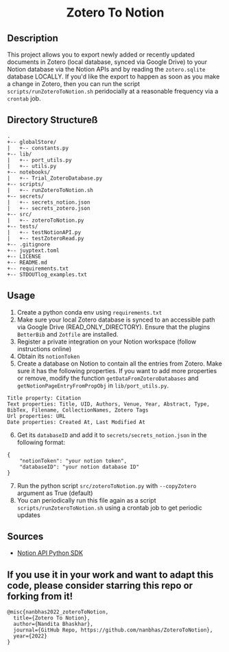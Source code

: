 <div align="center">    
 
# Zotero To Notion     
  
</div>
 
## Description   
This project allows you to export newly added or recently updated documents in Zotero (local database, synced via Google Drive) to your Notion database via the Notion APIs and by reading the `zotero.sqlite` database LOCALLY. If you'd like the export to happen as soon as you make a change in Zotero, then you can run the script `scripts/runZoteroToNotion.sh` peridocially at a reasonable frequency via a `crontab` job. 

## Directory Structureß

```
.
+-- globalStore/
|   +-- constants.py
+-- lib/
|   +-- port_utils.py
|   +-- utils.py
+-- notebooks/
|   +-- Trial_ZoteroDatabase.py
+-- scripts/
|   +-- runZoteroToNotion.sh
+-- secrets/
|   +-- secrets_notion.json
|   +-- secrets_zotero.json
+-- src/
|   +-- zoteroToNotion.py
+-- tests/
|   +-- testNotionAPI.py
|   +-- testZoteroRead.py
+-- .gitignore
+-- juyptext.toml
+-- LICENSE
+-- README.md
+-- requirements.txt
+-- STDOUTlog_examples.txt
```

## Usage
1. Create a python conda env using `requirements.txt`
2. Make sure your local Zotero database is synced to an accessible path via Google Drive (READ_ONLY_DIRECTORY). Ensure that the plugins `BetterBib` and `Zotfile` are installed.
3. Register a private integration on your Notion workspace (follow instructions online)
4. Obtain its `notionToken`
5. Create a database on Notion to contain all the entries from Zotero. Make sure it has the following properties. If you want to add more properties or remove, modify the function `getDataFromZoteroDatabases` and `getNotionPageEntryFromPropObj` in `lib/port_utils.py`.
```
Title property: Citation
Text properties: Title, UID, Authors, Venue, Year, Abstract, Type, BibTex, Filename, CollectionNames, Zotero Tags
Url properties: URL
Date properties: Created At, Last Modified At
```
6. Get its `databaseID` and add it to `secrets/secrets_notion.json` in the following format:
```
{
    "notionToken": "your notion token",
    "databaseID": "your notion database ID"
}
```
7. Run the python script `src/zoteroToNotion.py` with `--copyZotero` argument as True (default)
8. You can periodically run this file again as a script `scripts/runZoteroToNotion.sh` using a crontab job to get periodic updates

## Sources

- [Notion API Python SDK](https://github.com/ramnes/notion-sdk-py)

## If you use it in your work and want to adapt this code, please consider starring this repo or forking from it!

```
@misc{nanbhas2022_zoteroToNotion,
  title={Zotero To Notion},
  author={Nandita Bhaskhar},
  journal={GitHub Repo, https://github.com/nanbhas/ZoteroToNotion},
  year={2022}
}
```  
 

